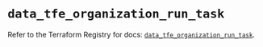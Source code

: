 # `data_tfe_organization_run_task`

Refer to the Terraform Registry for docs: [`data_tfe_organization_run_task`](https://registry.terraform.io/providers/hashicorp/tfe/0.68.2/docs/data-sources/organization_run_task).
